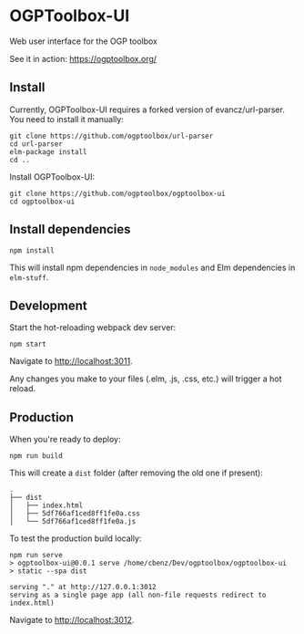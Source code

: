 # OGPToolbox-UI

Web user interface for the OGP toolbox

See it in action: https://ogptoolbox.org/

## Install

Currently, OGPToolbox-UI requires a forked version of evancz/url-parser. You need to install it manually:

    git clone https://github.com/ogptoolbox/url-parser
    cd url-parser
    elm-package install
    cd ..

Install OGPToolbox-UI:

    git clone https://github.com/ogptoolbox/ogptoolbox-ui
    cd ogptoolbox-ui

## Install dependencies

    npm install

This will install npm dependencies in `node_modules` and Elm dependencies in `elm-stuff`.

## Development

Start the hot-reloading webpack dev server:

    npm start

Navigate to <http://localhost:3011>.

Any changes you make to your files (.elm, .js, .css, etc.) will trigger
a hot reload.

## Production

When you're ready to deploy:

    npm run build

This will create a `dist` folder (after removing the old one if present):

    .
    ├── dist
    │   ├── index.html
    │   ├── 5df766af1ced8ff1fe0a.css
    │   └── 5df766af1ced8ff1fe0a.js

To test the production build locally:

    npm run serve
    > ogptoolbox-ui@0.0.1 serve /home/cbenz/Dev/ogptoolbox/ogptoolbox-ui
    > static --spa dist

    serving "." at http://127.0.0.1:3012
    serving as a single page app (all non-file requests redirect to index.html)

Navigate to <http://localhost:3012>.
